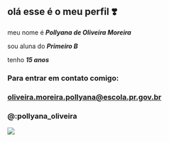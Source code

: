 ## olá esse é o meu perfil ❣️

meu nome é **_Pollyana de Oliveira Moreira_** 

sou aluna do **_Primeiro B_**

tenho **_15 anos_**

### Para entrar em contato comigo:
### oliveira.moreira.pollyana@escola.pr.gov.br
### @:pollyana_oliveira 

![](https://media1.tenor.com/m/M_HYbyotRHwAAAAd/sad.gif)
